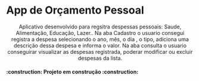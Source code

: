 <h1> App de Orçamento Pessoal </h1>

<p align="center">
    Aplicativo desenvolvido para regsitra despessas pessoais: Saude, Alimentação, Educação, Lazer..
    Na aba Cadastro o usuario consegui registra a despesa selecionando o ano, mês, o dia , o tipo, adiciona uma descrição dessa despesa e informa o valor.
    Na aba consulta o usuario conseguirar visualizar as despesas registrada, poderar modificar ou excluir despesas da lista.
  
  </p>
   <h4 aling="center">
    :construction:  Projeto em construção  :construction:
    </h4>
